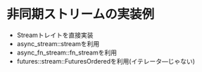 # 非同期ストリームの実装例

- Streamトレイトを直接実装
- async_stream::streamを利用
- async_fn_stream::fn_streamを利用
- futures::stream::FuturesOrderedを利用(イテレータ―じゃない)
